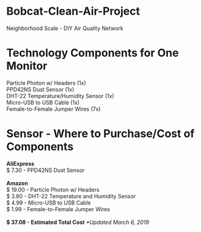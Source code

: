 # Bobcat-Clean-Air-Project
Neighborhood Scale - DIY Air Quality Network

# Technology Components for One Monitor
Particle Photon w/ Headers (1x) <br>
PPD42NS Dust Sensor (1x) <br>
DHT-22 Temperature/Humidity Sensor (1x) <br>
Micro-USB to USB Cable (1x) <br>
Female-to-Female Jumper Wires (7x)

# Sensor - Where to Purchase/Cost of Components
<strong>AliExpress</strong> <br>
$   7.30  -  PPD42NS Dust Sensor <br>
<br>
<strong>Amazon</strong> <br>
$  19.00  -  Particle Photon w/ Headers <br>
$   3.80  -  DHT-22 Temperature and Humidity Sensor <br>
$   4.99  -  Micro-USB to USB Cable <br>
$   1.99  -  Female-to-Female Jumper Wires <br>
<br>
<strong>$  37.08  -  Estimated Total Cost</strong> <i>*Updated March 6, 2019</i><br>
